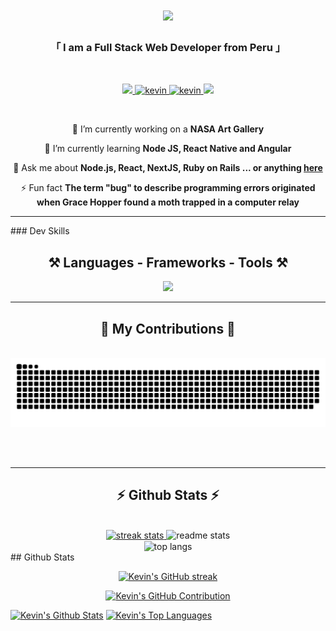 <!--<h3 align="center">
        <samp>&gt; Hey There!, I am
                <b><a target="_blank" href="https://www.kevincarlosqa.dev/">Kevin Quispe Aquise</a></b>
        </samp>
</h3>-->

<h1 align="center">
    <img src="https://readme-typing-svg.herokuapp.com/?font=Righteous&size=35&center=true&vCenter=true&width=500&height=70&duration=4000&lines=Hi+There!+👋;+I'm+Kevin+Quispe!;" />
</h1>

<h3 align="center">「 I am a Full Stack Web Developer from <b>Peru</b> 」</h3>
<br/>
<p align="center">
<a href="https://www.kevincarlosqa.dev/" target="_blank">
     <img src="https://img.shields.io/badge/Portfolio-FF5722?style=for-the-badge&logo=todoist&logoColor=white" target="_blank" /> <!-- sqlite, safari, google-chrome are other good icon options -->
  </a>
 <a href="https://www.linkedin.com/in/kevin-quispe-aquise/" target="_blank">
  <img src="https://img.shields.io/badge/LinkedIn-0077B5?style=for-the-badge&logo=linkedin&logoColor=white" alt="kevin"/>
 </a>
 <a href="https://www.instagram.com/kevincarlosqa/" target="_blank">
  <img src="https://img.shields.io/badge/Instagram-fe4164?style=for-the-badge&logo=instagram&logoColor=white" alt="kevin" />
 </a> 
   <a href="mailto:kevincarlosqa@gmail.com">
    <img src="https://img.shields.io/badge/Gmail-333333?style=for-the-badge&logo=gmail&logoColor=red" />
  </a>

</p>
<br />
<div align="center">
 
 🔭 I’m currently working on a **NASA Art Gallery**
 
 🌱 I’m currently learning **Node JS, React Native and Angular**

 💬 Ask me about **Node.js, React, NextJS, Ruby on Rails ... or anything [here](https://github.com/Kevincarlosqa/Kevincarlosqa/issues)**

 ⚡ Fun fact **The term "bug" to describe programming errors originated when Grace Hopper found a moth trapped in a computer relay**
 
 </div>

<!--   s
 ✌️ &emsp; Enjoy to do programming and sharing knowledge <br/><br/>
 ❤️ &emsp; Love to writing code and learning new features<br/><br/>
 📧 &emsp; Reach me anytime: alsiam.dev@gmail.com<br/><br/>
 💬 &emsp; Ask me about anything [here](https://github.com/alsiam/alsiam/issues)
 -->

<hr/>
### Dev Skills
<h2 align="center">⚒️ Languages - Frameworks - Tools ⚒️</h2>
<p align="center">
  <a href="https://skillicons.dev">
    <img src="https://skillicons.dev/icons?i=html,css,js,react,nextjs,ruby,rails,tailwind,threejs,postgres,emotion,vscode" />
  </a>
</p>

<!--## Top Open Source -
[![Web Projects](https://github-readme-stats.vercel.app/api/pin/?username=alsiam&repo=web-projects&border_color=7F3FBF&bg_color=0D1117&title_color=C9D1D9&text_color=8B949E&icon_color=7F3FBF)](https://github.com/alsiam/web-projects)
[![Al Folio](https://github-readme-stats.vercel.app/api/pin/?username=alsiam&repo=al-folio&border_color=7F3FBF&bg_color=0D1117&title_color=C9D1D9&text_color=8B949E&icon_color=7F3FBF)](https://github.com/alsiam/al-folio)
[![Al Siam Readme](https://github-readme-stats.vercel.app/api/pin/?username=alsiam&repo=alsiam&border_color=7F3FBF&bg_color=0D1117&title_color=C9D1D9&text_color=8B949E&icon_color=7F3FBF)](https://github.com/alsiam/alsiam)
[![Al Siam Teminal](https://github-readme-stats.vercel.app/api/pin/?username=alsiam&repo=alsiam.github.io&border_color=7F3FBF&bg_color=0D1117&title_color=C9D1D9&text_color=8B949E&icon_color=7F3FBF)](https://github.com/alsiam/alsiam.github.io) -->
<hr/>
<div align="center">
  <h2>🐍 My Contributions 🐍</h2>
  <br>
  <img alt="snake eating my contributions" src="https://raw.githubusercontent.com/Kevincarlosqa/Kevincarlosqa/output/github-contribution-grid-snake.svg" />
  
  <br/><br/>
</div>
<hr/>
<h2 align="center">⚡ Github Stats ⚡</h2>
<br>
<div align=center>
<a href="https://github.com/Kevincarlosqa">
  <img width=390 src="https://streak-stats.demolab.com/?user=Kevincarlosqa&count_private=true&theme=react&border_radius=10" alt="streak stats"/>
</a>
  <img width=390 src="https://github-readme-stats-Kevincarlosqa.vercel.app/api?username=salesp07&count_private=true&show_icons=true&theme=react&rank_icon=github&border_radius=10" alt="readme stats" />
  <br/>
  <img width=325 align="center" src="https://github-readme-stats-Kevincarlosqa.vercel.app/api/top-langs/?username=salesp07&hide=HTML&langs_count=8&layout=compact&theme=react&border_radius=10&size_weight=0.5&count_weight=0.5&exclude_repo=github-readme-stats" alt="top langs" />
</div>
## Github Stats

<p align="center">
  <a href="https://github.com/Kevincarlosqa">
    <img src="https://github-readme-streak-stats.herokuapp.com/?user=Kevincarlosqa&theme=react&border=808080&background=0D1117" alt="Kevin's GitHub streak"/>
  </a>
</p>

<p align="center">
  <a href="[https://github.com/alsiam](https://github.com/Kevincarlosqa)">
    <img src="https://github-profile-summary-cards.vercel.app/api/cards/profile-details?username=Kevincarlosqa&theme=react" alt="Kevin's GitHub Contribution"/>
  </a>
</p>

<a> 
    <a href="https://github.com/Kevincarlosqa"><img alt="Kevin's Github Stats" src="https://denvercoder1-github-readme-stats.vercel.app/api?username=Kevincarlosqa&show_icons=true&count_private=true&theme=react&border_color=808080&bg_color=0D1117&title_color=fe428e&icon_color=F8D866" height="192px" width="49.5%"/></a>
  <a href="https://github.com/Kevincarlosqa"><img alt="Kevin's Top Languages" src="https://denvercoder1-github-readme-stats.vercel.app/api/top-langs/?username=Kevincarlosqa&langs_count=6&layout=compact&theme=react&border_color=808080&bg_color=0D1117&title_color=fe428e&icon_color=fe428e" height="192px" width="49.5%"/></a>
  <br/>




<!--
<a> 
    <a href="https://github.com/Kevincarlosqa"><img alt="Kevin's Github Stats" src="https://denvercoder1-github-readme-stats.vercel.app/api?username=Kevincarlosqa&show_icons=true&count_private=true&theme=react&border_color=808080&bg_color=0D1117&title_color=fe428e&icon_color=F8D866" height="192px" width="49.5%"/></a>
  <a href="https://github.com/Kevincarlosqa"><img alt="Kevin's Top Languages" src="https://denvercoder1-github-readme-stats.vercel.app/api/top-langs/?username=Kevincarlosqa&langs_count=6&layout=compact&theme=react&border_color=808080&bg_color=0D1117&title_color=fe428e&icon_color=fe428e" height="192px" width="49.5%"/></a>
  <br/>
</a>
**Kevincarlosqa/Kevincarlosqa** is a ✨ _special_ ✨ repository because its `README.md` (this file) appears on your GitHub profile.

Here are some ideas to get you started:

- 🔭 I’m currently working on ...
- 🌱 I’m currently learning ...
- 👯 I’m looking to collaborate on ...
- 🤔 I’m looking for help with ...
- 💬 Ask me about ...
- 📫 How to reach me: ...
- 😄 Pronouns: ...
- ⚡ Fun fact: ...
-->
